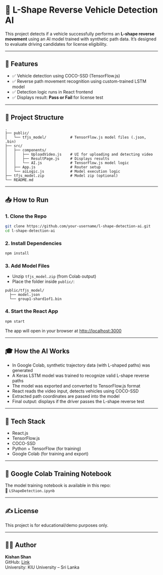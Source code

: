 
# 🚗 L-Shape Reverse Vehicle Detection AI

This project detects if a vehicle successfully performs an **L-shape reverse movement** using an AI model trained with synthetic path data. It’s designed to evaluate driving candidates for license eligibility.

---

## 🧠 Features

- ✅ Vehicle detection using COCO-SSD (TensorFlow.js)
- ✅ Reverse path movement recognition using custom-trained LSTM model
- ✅ Detection logic runs in React frontend
- ✅ Displays result: **Pass or Fail** for license test

---

## 📂 Project Structure

```
.
├── public/
│   └── tfjs_model/           # TensorFlow.js model files (.json, .bin)
├── src/
│   ├── components/
│   │   ├── UploadVideo.js    # UI for uploading and detecting video
│   │   ├── ResultPage.js     # Displays results
│   │   └── AI.js             # TensorFlow.js model logic
│   ├── App.js                # Router setup
│   └── aiLogic.js            # Model execution logic
├── tfjs_model.zip            # Model zip (optional)
└── README.md
```

---

## 📥 How to Run

### 1. Clone the Repo

```bash
git clone https://github.com/your-username/l-shape-detection-ai.git
cd l-shape-detection-ai
```

### 2. Install Dependencies

```bash
npm install
```

### 3. Add Model Files

- Unzip `tfjs_model.zip` (from Colab output)
- Place the folder inside `public/`:

```
public/tfjs_model/
  ├── model.json
  └── group1-shard1of1.bin
```

### 4. Start the React App

```bash
npm start
```

The app will open in your browser at [http://localhost:3000](http://localhost:3000)

---

## 🎓 How the AI Works

- In Google Colab, synthetic trajectory data (with L-shaped paths) was generated
- A Keras LSTM model was trained to recognize valid L-shape reverse paths
- The model was exported and converted to TensorFlow.js format
- React reads the video input, detects vehicles using COCO-SSD
- Extracted path coordinates are passed into the model
- Final output: displays if the driver passes the L-shape reverse test

---

## 🧪 Tech Stack

- React.js
- TensorFlow.js
- COCO-SSD
- Python + TensorFlow (for training)
- Google Colab (for training and export)

---

## 📁 Google Colab Training Notebook

The model training notebook is available in this repo:  
📎 `LShapeDetection.ipynb`

---

## ✍️ License

This project is for educational/demo purposes only.

---

## 🙋‍♂️ Author

**Kishan Shan**  
GitHub: [Link](https://github.com/kishan-ctrl)  
University: KIU University – Sri Lanka
